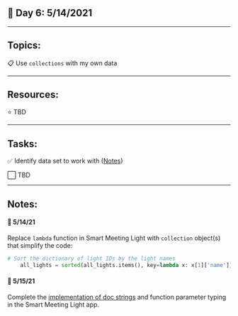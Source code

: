 ## :calendar: Day 6: 5/14/2021

---

## Topics:

:clipboard: Use `collections` with my own data

---

## Resources:

:star: TBD

---

## Tasks:

:white_check_mark: Identify data set to work with ([Notes](#notes))

:white_large_square: TBD

---

## Notes:

#### :notebook: 5/14/21

​Replace `lambda` function in Smart Meeting Light with `collection` object(s) that simplify the code:

```python
# Sort the dictionary of light IDs by the light names
    all_lights = sorted(all_lights.items(), key=lambda x: x[1]['name'])
```



#### :notebook: 5/15/21

Complete the [implementation of doc strings](https://github.com/wwt/smart-meeting-light/pull/110) and function parameter typing in the Smart Meeting Light app.